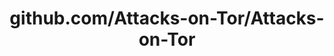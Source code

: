 ---
layout: post
title: github.com/Attacks-on-Tor/Attacks-on-Tor
categories: link
tags: [انگلیسی, گیت‌هاب, برنامه‌نویسی]
---